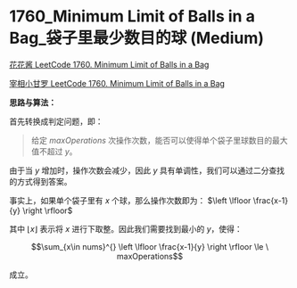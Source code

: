 # 1760_Minimum Limit of Balls in a Bag_袋子里最少数目的球 (Medium)

[花花酱 LeetCode 1760. Minimum Limit of Balls in a Bag](https://youtu.be/yEHgt1UZo7A)

[宰相小甘罗 LeetCode 1760. Minimum Limit of Balls in a Bag](https://youtu.be/C2s5lMLwyBE)

**思路与算法：**

首先转换成判定问题，即：

> 给定 $maxOperations$ 次操作次数，能否可以使得单个袋子里球数目的最大值不超过 $y$。

由于当 $y$ 增加时，操作次数会减少，因此 $y$ 具有单调性，我们可以通过二分查找的方式得到答案。

事实上，如果单个袋子里有 $x$ 个球，那么操作次数即为： $\left \lfloor \frac{x-1}{y}  \right \rfloor$

其中 $\left \lfloor x \right \rfloor$ 表示将 $x$ 进行下取整。因此我们需要找到最小的 $y$，使得：

$$\sum_{x\in nums}^{} \left \lfloor \frac{x-1}{y}  \right \rfloor \le \ maxOperations$$

成立。
